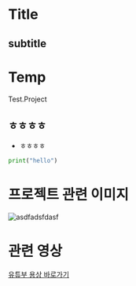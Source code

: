 Title
===
subtitle
---


# Temp
Test.Project
## ㅎㅎㅎㅎ

- ㅎㅎㅎㅎ

```python
print("hello")
```
# 프로젝트 관련 이미지
![asdfadsfdasf](./image/image.jpg)

# 관련 영상
[유튜부 용상 바로가기](youtube.com)
